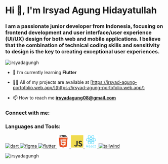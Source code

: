<h1 align="left">Hi 👋, I'm Irsyad Agung Hidayatullah</h1>
<h3 align="left">I am a passionate junior developer from Indonesia, focusing on frontend development and user interface/user experience (UI/UX) design for both web and mobile applications. I believe that the combination of technical coding skills and sensitivity to design is the key to creating exceptional user experiences.</h3>

<p align="left"> <img src="https://komarev.com/ghpvc/?username=irsyadagungh&label=Profile%20views&color=22a554&style=flat" alt="irsyadagungh" /> </p>

- 🌱 I’m currently learning **Flutter**

- 👨‍💻 All of my projects are available at [https://irsyad-agung-portofolio.web.app/](https://irsyad-agung-portofolio.web.app/)

- 📫 How to reach me **irsyadagung08@gmail.com**

<h3 align="left">Connect with me:</h3>
<p align="left">
<!--   irsyadagung08@gmail.com -->
</p>

<h3 align="left">Languages and Tools:</h3>
<p align="left"> <a href="https://dart.dev" target="_blank" rel="noreferrer"> <img src="https://www.vectorlogo.zone/logos/dartlang/dartlang-icon.svg" alt="dart" width="40" height="40"/> </a> <a href="https://www.figma.com/" target="_blank" rel="noreferrer"> <img src="https://www.vectorlogo.zone/logos/figma/figma-icon.svg" alt="figma" width="40" height="40"/> </a> <a href="https://flutter.dev" target="_blank" rel="noreferrer"> <img src="https://www.vectorlogo.zone/logos/flutterio/flutterio-icon.svg" alt="flutter" width="40" height="40"/> </a> <a href="https://www.w3.org/html/" target="_blank" rel="noreferrer"> <img src="https://raw.githubusercontent.com/devicons/devicon/master/icons/html5/html5-original-wordmark.svg" alt="html5" width="40" height="40"/> </a> <a href="https://developer.mozilla.org/en-US/docs/Web/JavaScript" target="_blank" rel="noreferrer"> <img src="https://raw.githubusercontent.com/devicons/devicon/master/icons/javascript/javascript-original.svg" alt="javascript" width="40" height="40"/> </a> <a href="https://reactjs.org/" target="_blank" rel="noreferrer"> <img src="https://raw.githubusercontent.com/devicons/devicon/master/icons/react/react-original-wordmark.svg" alt="react" width="40" height="40"/> </a> <a href="https://tailwindcss.com/" target="_blank" rel="noreferrer"> <img src="https://www.vectorlogo.zone/logos/tailwindcss/tailwindcss-icon.svg" alt="tailwind" width="40" height="40"/> </a> </p>

<p><img align="left" src="https://github-readme-stats.vercel.app/api/top-langs?username=irsyadagungh&show_icons=true&theme=synthwave&hide_border=true&locale=en&layout=compact" alt="irsyadagungh" /></p>
